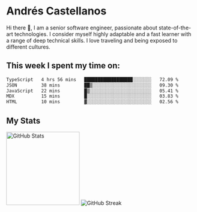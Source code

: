 # Andrés Castellanos

Hi there 👋, I am a senior software engineer, passionate about state-of-the-art technologies. I consider myself highly adaptable and a fast learner with a range of deep technical skills. I love traveling and being exposed to different cultures.

## This week I spent my time on:

<!--START_SECTION:waka-->

```txt
TypeScript   4 hrs 56 mins   ██████████████████░░░░░░░   72.09 %
JSON         38 mins         ██▒░░░░░░░░░░░░░░░░░░░░░░   09.30 %
JavaScript   22 mins         █▒░░░░░░░░░░░░░░░░░░░░░░░   05.41 %
MDX          15 mins         █░░░░░░░░░░░░░░░░░░░░░░░░   03.83 %
HTML         10 mins         ▓░░░░░░░░░░░░░░░░░░░░░░░░   02.56 %
```

<!--END_SECTION:waka-->

## My Stats

<img height="195" src="https://github-readme-stats.vercel.app/api?username=andrescv&show_icons=true&theme=onedark&hide_border=true&card_width=495" alt="GitHub Stats" />

<img src="https://streak-stats.demolab.com?user=andrescv&theme=one-dark-pro&hide_border=true" alt="GitHub Streak" />

